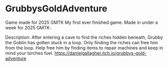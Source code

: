 # GrubbysGoldAdventure
Game made for 2025 GMTK
My first ever finished game.
Made in under a week for 2025 GMTK.

Description: After entering a cave to find the riches hidden beneath, Grubby the Goblin has gotten stuck in a loop. 
Only finding the riches can free him from the loop. Help free him by finding items to repair machines and keep in mind your torches fuel.
https://danielgallagher.itch.io/grubbys-gold-adventure
